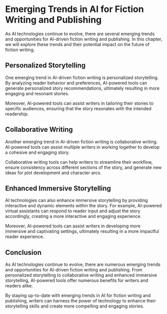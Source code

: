 Emerging Trends in AI for Fiction Writing and Publishing
==================================================================================================================================

As AI technologies continue to evolve, there are several emerging trends and opportunities for AI-driven fiction writing and publishing. In this chapter, we will explore these trends and their potential impact on the future of fiction writing.

Personalized Storytelling
-------------------------

One emerging trend in AI-driven fiction writing is personalized storytelling. By analyzing reader behavior and preferences, AI-powered tools can generate personalized story recommendations, ultimately resulting in more engaging and resonant stories.

Moreover, AI-powered tools can assist writers in tailoring their stories to specific audiences, ensuring that the story resonates with the intended readership.

Collaborative Writing
---------------------

Another emerging trend in AI-driven fiction writing is collaborative writing. AI-powered tools can assist multiple writers in working together to develop a cohesive and engaging story.

Collaborative writing tools can help writers to streamline their workflow, ensure consistency across different sections of the story, and generate new ideas for plot development and character arcs.

Enhanced Immersive Storytelling
-------------------------------

AI technologies can also enhance immersive storytelling by providing interactive and dynamic elements within the story. For example, AI-powered virtual assistants can respond to reader input and adjust the story accordingly, creating a more interactive and engaging experience.

Moreover, AI-powered tools can assist writers in developing more immersive and captivating settings, ultimately resulting in a more impactful reader experience.

Conclusion
----------

As AI technologies continue to evolve, there are numerous emerging trends and opportunities for AI-driven fiction writing and publishing. From personalized storytelling to collaborative writing and enhanced immersive storytelling, AI-powered tools offer numerous benefits for writers and readers alike.

By staying up-to-date with emerging trends in AI for fiction writing and publishing, writers can harness the power of technology to enhance their storytelling skills and create more compelling and engaging stories.
